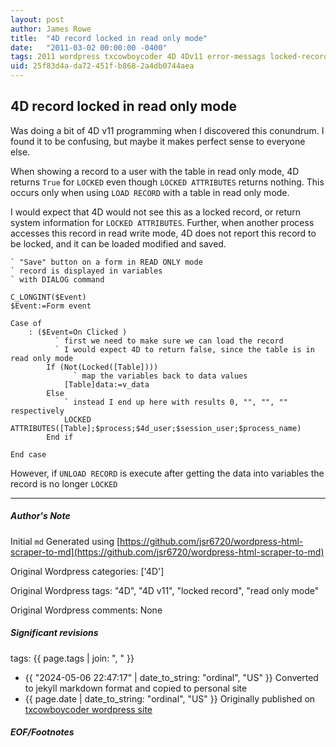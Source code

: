 ```yaml
---
layout: post
author: James Rowe
title:  "4D record locked in read only mode"
date:   "2011-03-02 00:00:00 -0400"
tags: 2011 wordpress txcowboycoder 4D 4Dv11 error-messags locked-record read-only-mode
uid: 25f83d4a-da72-451f-b868-2a4db0744aea
---
```



## 4D record locked in read only mode


Was doing a bit of 4D v11 programming when I discovered this conundrum. I found it to be confusing, but maybe it makes perfect sense to everyone else.


When showing a record to a user with the table in read only mode, 4D returns `True` for `LOCKED` even though `LOCKED ATTRIBUTES` returns nothing. This occurs only when using `LOAD RECORD` with a table in read only mode.


I would expect that 4D would not see this as a locked record, or return system information for `LOCKED ATTRIBUTES`. Further, when another process accesses this record in read write mode, 4D does not report this record to be locked, and it can be loaded modified and saved.



```
` "Save" button on a form in READ ONLY mode
` record is displayed in variables
` with DIALOG command

C_LONGINT($Event)
$Event:=Form event

Case of
	: ($Event=On Clicked )
		  ` first we need to make sure we can load the record
		  ` I would expect 4D to return false, since the table is in read only mode
		If (Not(Locked([Table])))
			  ` map the variables back to data values
			[Table]data:=v_data
		Else
			` instead I end up here with results 0, "", "", "" respectively
			LOCKED ATTRIBUTES([Table];$process;$4d_user;$session_user;$process_name)
		End if

End case

```

However, if `UNLOAD RECORD` is execute after getting the data into variables the record is no longer `LOCKED`




---

##### Author's Note

Initial `md` Generated using [https://github.com/jsr6720/wordpress-html-scraper-to-md](https://github.com/jsr6720/wordpress-html-scraper-to-md)

Original Wordpress categories: ['4D']

Original Wordpress tags: "4D", "4D v11", "locked record", "read only mode"

Original Wordpress comments: None

##### Significant revisions

tags: {{ page.tags | join: ", " }} <!-- todo move this somewhere -->

- {{ "2024-05-06 22:47:17" | date_to_string: "ordinal", "US" }} Converted to jekyll markdown format and copied to personal site
- {{ page.date | date_to_string: "ordinal", "US" }} Originally published on [txcowboycoder wordpress site](https://txcowboycoder.wordpress.com/2011/03/02/4d-record-locked-in-read-only-mode/)

##### EOF/Footnotes

